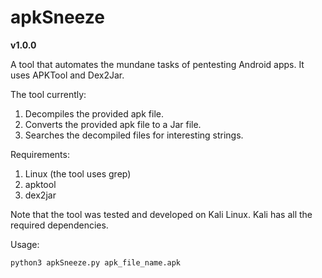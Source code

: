 # apkSneeze
**v1.0.0**

A tool that automates the mundane tasks of pentesting Android apps. It uses APKTool and Dex2Jar.

The tool currently:
1. Decompiles the provided apk file.
2. Converts the provided apk file to a Jar file.
3. Searches the decompiled files for interesting strings.

Requirements:
1. Linux (the tool uses grep)
2. apktool
3. dex2jar

Note that the tool was tested and developed on Kali Linux. Kali has all the required dependencies.

Usage:

`python3 apkSneeze.py apk_file_name.apk`
